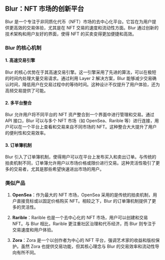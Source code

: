 ## Blur：NFT 市场的创新平台

Blur 是一个专注于非同质化代币（NFT）市场的去中心化平台。它旨在为用户提供更高效的交易体验，尤其是在 NFT 交易的速度和流动性方面。Blur 通过创新的技术架构和用户友好的界面，使得 NFT 的买卖变得更加便捷和高效。

### Blur 的核心机制

#### 1. 高速交易引擎

Blur 的核心优势在于其高速交易引擎。这一引擎采用了先进的算法，可以在极短的时间内处理大量交易请求。通过利用 Layer 2 解决方案，Blur 能够减少交易确认时间，降低用户在交易过程中的等待时间。这种设计不仅提升了用户体验，还为高频交易提供了可能。

#### 2. 多平台整合

Blur 允许用户将不同平台的 NFT 资产整合到一个界面中进行管理和交易。通过 API 接口，Blur 可以与多个 NFT 市场（如 OpenSea、Rarible 等）进行连接，用户可以在一个平台上查看和交易来自不同市场的 NFT。这种整合大大提升了用户的便利性和交易效率。

#### 3. 订单簿机制

Blur 引入了订单簿机制，使得用户可以在平台上发布买入和卖出订单。与传统的拍卖机制不同，订单簿允许用户以市场价格或限价进行交易。这种灵活性吸引了更多的交易者，尤其是那些希望快速进出市场的用户。


### 类似产品

1. **OpenSea**：作为最大的 NFT 市场，OpenSea 采用的是传统的拍卖机制，用户直接竞标或以固定价格购买 NFT。相较之下，Blur 的订单簿机制提供了更多的灵活性。

2. **Rarible**：Rarible 也是一个去中心化的 NFT 市场，用户可以创建和交易 NFT。与 Blur 相比，Rarible 更注重社区治理和代币经济，而 Blur 则专注于交易速度和用户体验。

3. **Zora**：Zora 是一个以创作者为中心的 NFT 平台，强调艺术家的收益和版权保护。虽然 Zora 也提供交易功能，但其核心理念与 Blur 的交易效率和流动性导向有所不同。
